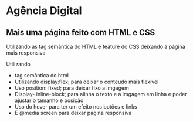 <h1>Agência Digital</h1>

<h2>Mais uma página feito com HTML e CSS</h2>

<p>Utilizando as tag semântica do HTML e feature do CSS deixando a página mais responsiva</p>
<p>
<p>Utilizando</p>
<ul> 
   <li>tag semântica do html</li>
   <li>Utilizando display:flex; para deixar o conteudo mais flexivel</li>
   <li>Uso position: fixed; para deixar fixo a imgagem</li>
   <li>Display- inline-block; para alinha o texto e a imgagem em linha e poder ajustar o tamanho e posição</li>
   <li>Uso do hover para ter um efeito nos botões e links</li>
   <li>E @media screen para deixar pagina responsiva</li>
</ul>
